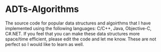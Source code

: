 ADTs-Algorithms
===============

The source code for popular data structures and algoirthms that I have implemented using the following languages: C/C++, Java, Objective-C, C#.NET.
If you feel that you can make these data structures more space/time efficient, please edit the code and let me know.
These are not perfect so I would like to learn as well.

